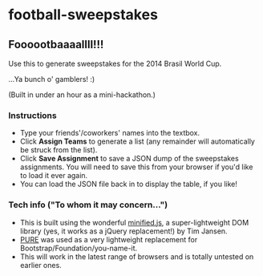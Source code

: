 football-sweepstakes
====================

## Foooootbaaaallll!!!

Use this to generate sweepstakes for the 2014 Brasil World Cup.

...Ya bunch o' gamblers! :)

(Built in under an hour as a mini-hackathon.)

### Instructions

* Type your friends'/coworkers' names into the textbox.
* Click **Assign Teams** to generate a list (any remainder will automatically be struck from the list).
* Click **Save Assignment** to save a JSON dump of the sweepstakes assignments. You will need to save this from your browser if you'd like to load it ever again.
* You can load the JSON file back in to display the table, if you like!

### Tech info ("To whom it may concern...")

* This is built using the wonderful [minified.js](http://minifiedjs.com/), a super-lightweight DOM library (yes, it works as a jQuery replacement!) by Tim Jansen.
* [PURE](http://purecss.io/) was used as a very lightweight replacement for Bootstrap/Foundation/you-name-it.
* This will work in the latest range of browsers and is totally untested on earlier ones.